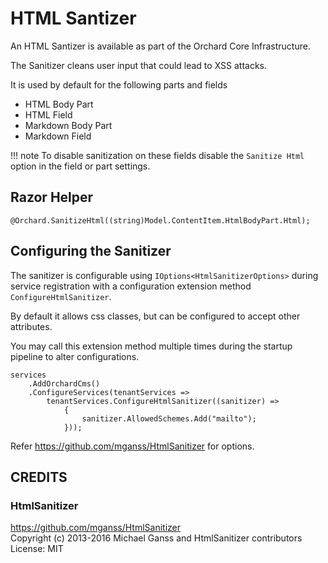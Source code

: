 # HTML Santizer

An HTML Santizer is available as part of the Orchard Core Infrastructure.

The Sanitizer cleans user input that could lead to XSS attacks.

It is used by default for the following parts and fields

- HTML Body Part
- HTML Field
- Markdown Body Part
- Markdown Field

!!! note
    To disable sanitization on these fields disable the `Sanitize Html` option in the field or part settings.

## Razor Helper

`@Orchard.SanitizeHtml((string)Model.ContentItem.HtmlBodyPart.Html);`

## Configuring the Sanitizer

The sanitizer is configurable using `IOptions<HtmlSanitizerOptions>` during service registration with a configuration 
extension method `ConfigureHtmlSanitizer`.

By default it allows css classes, but can be configured to accept other attributes.

You may call this extension method multiple times during the startup pipeline to alter configurations.

```
services
    .AddOrchardCms()
    .ConfigureServices(tenantServices =>
        tenantServices.ConfigureHtmlSanitizer((sanitizer) =>
            {
                sanitizer.AllowedSchemes.Add("mailto");
            }));
```

Refer https://github.com/mganss/HtmlSanitizer for options.

## CREDITS

### HtmlSanitizer

<https://github.com/mganss/HtmlSanitizer>  
Copyright (c) 2013-2016 Michael Ganss and HtmlSanitizer contributors 
License: MIT